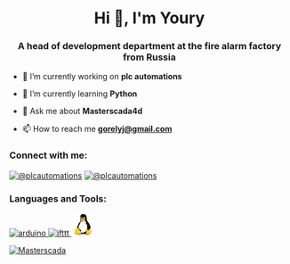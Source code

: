 <h1 align="center">Hi 👋, I'm Youry</h1>
<h3 align="center">A head of development department at the fire alarm factory from Russia</h3>

- 🔭 I’m currently working on **plc automations**

- 🌱 I’m currently learning **Python**

- 💬 Ask me about **Masterscada4d**

- 📫 How to reach me **gorelyj@gmail.com**

<h3 align="left">Connect with me:</h3>
<p align="left">
<a href="https://www.youtube.com/@plcautomations" target="blank"><img align="center" src="https://raw.githubusercontent.com/rahuldkjain/github-profile-readme-generator/master/src/images/icons/Social/youtube.svg" alt="@plcautomations" height="30" width="40" /></a>
  <a href="https://t.me/PlcAutomationsBolid" target="blank"><img align="center" src="https://upload.wikimedia.org/wikipedia/commons/thumb/8/83/Telegram_2019_Logo.svg/120px-Telegram_2019_Logo.svg.png" alt="@plcautomations" height="30" width="30" /></a>
</p>

<h3 align="left">Languages and Tools:</h3>
<p align="left"> <a href="https://www.arduino.cc/" target="_blank" rel="noreferrer"> <img src="https://cdn.worldvectorlogo.com/logos/arduino-1.svg" alt="arduino" width="40" height="40"/> </a> 
  <a href="https://ifttt.com/" target="_blank" rel="noreferrer"> <img src="https://www.vectorlogo.zone/logos/ifttt/ifttt-ar21.svg" alt="ifttt" width="40" height="40"/> </a> 
  <a href="https://www.linux.org/" target="_blank" rel="noreferrer"> <img src="https://raw.githubusercontent.com/devicons/devicon/master/icons/linux/linux-original.svg" alt="linux" width="40" height="40"/> </a> 

<a href="https://masterscada.ru/" target="_blank" rel="noreferrer"> <img src="https://upload.wikimedia.org/wikipedia/commons/3/36/Insat_Logo.jpg" alt="Masterscada" width="40" height="40"/> </a>

</p>

